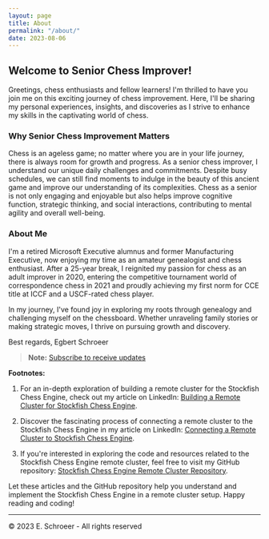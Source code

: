 ```yaml
---
layout: page
title: About
permalink: "/about/"
date: 2023-08-06
---
```


## Welcome to Senior Chess Improver!

Greetings, chess enthusiasts and fellow learners! I'm thrilled to have you join me on this exciting journey of chess improvement. Here, I'll be sharing my personal experiences, insights, and discoveries as I strive to enhance my skills in the captivating world of chess.

### Why Senior Chess Improvement Matters

Chess is an ageless game; no matter where you are in your life journey, there is always room for growth and progress. As a senior chess improver, I understand our unique daily challenges and commitments. Despite busy schedules, we can still find moments to indulge in the beauty of this ancient game and improve our understanding of its complexities.
Chess as a senior is not only engaging and enjoyable but also helps improve cognitive function, strategic thinking, and social interactions, contributing to mental agility and overall well-being.

### About Me

I'm a retired Microsoft Executive alumnus and former Manufacturing Executive, now enjoying my time as an amateur genealogist and chess enthusiast. After a 25-year break, I reignited my passion for chess as an adult improver in 2020, entering the competitive tournament world of correspondence chess in 2021 and proudly achieving my first norm for CCE title at ICCF and a USCF-rated chess player.

In my journey, I've found joy in exploring my roots through genealogy and challenging myself on the chessboard. Whether unraveling family stories or making strategic moves, I thrive on pursuing growth and discovery.

Best regards,
Egbert Schroeer

> **Note:** [Subscribe to receive updates](https://follow.it/senior-chess-improver?leanpub)

**Footnotes:**

1. For an in-depth exploration of building a remote cluster for the Stockfish Chess Engine, check out my article on LinkedIn: [Building a Remote Cluster for Stockfish Chess Engine](https://www.linkedin.com/pulse/building-remote-cluster-stockfish-chess-engine-egbert-schr%C3%B6er/).

2. Discover the fascinating process of connecting a remote cluster to the Stockfish Chess Engine in my article on LinkedIn: [Connecting a Remote Cluster to Stockfish Chess Engine](https://www.linkedin.com/pulse/connecting-remote-cluster-stockfish-chess-engine-egbert-schr%C3%B6er/).

3. If you're interested in exploring the code and resources related to the Stockfish Chess Engine remote cluster, feel free to visit my GitHub repository: [Stockfish Chess Engine Remote Cluster Repository](https://github.com/Egbert-Azure/stockfish-cluster).

Let these articles and the GitHub repository help you understand and implement the Stockfish Chess Engine in a remote cluster setup. Happy reading and coding!

---

&copy; 2023 E. Schroeer - All rights reserved
